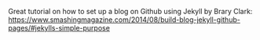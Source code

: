 Great tutorial on how to set up a blog on Github using Jekyll by Brary Clark: https://www.smashingmagazine.com/2014/08/build-blog-jekyll-github-pages/#jekylls-simple-purpose
